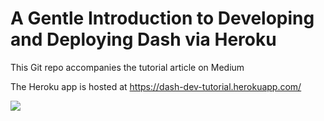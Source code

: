 # A Gentle Introduction to Developing and Deploying Dash via Heroku
This Git repo accompanies the tutorial article on Medium  

The Heroku app is hosted at https://dash-dev-tutorial.herokuapp.com/

![](readme_images/heroku_app.gif)

